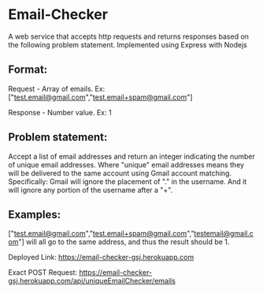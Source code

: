 # Email-Checker
A web service that accepts http requests and returns responses based on the following problem statement. 
Implemented using Express with Nodejs
## Format:
Request - Array of emails. Ex: ["test.email@gmail.com","test.email+spam@gmail.com"]

Response - Number value. Ex: 1
## Problem statement: 
Accept a list of email addresses and return an integer indicating the number of unique email addresses. Where "unique" email addresses means they will be delivered to the same account using Gmail account matching. Specifically: Gmail will ignore the placement of "." in the username. And it will ignore any portion of the username after a "+".
## Examples:
["test.email@gmail.com","test.email+spam@gmail.com","testemail@gmail.com"] will all go to the same address, and thus the result should be 1.

Deployed Link: https://email-checker-gsj.herokuapp.com

Exact POST Request: https://email-checker-gsj.herokuapp.com/api/uniqueEmailChecker/emails
